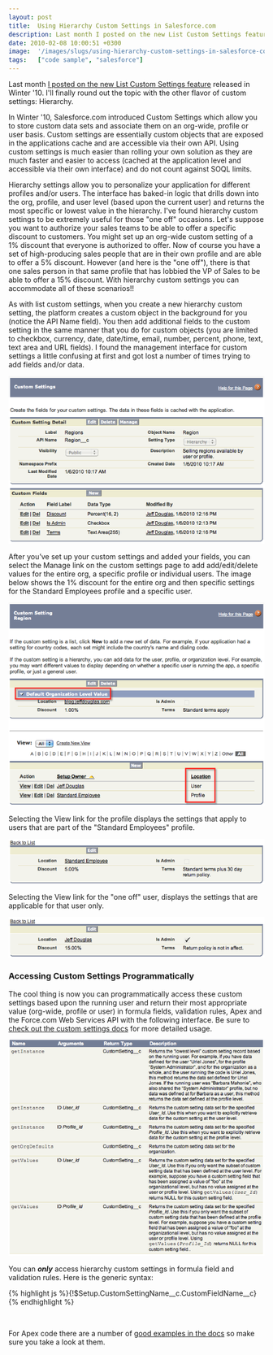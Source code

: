 ```yaml
---
layout: post
title:  Using Hierarchy Custom Settings in Salesforce.com
description: Last month I posted on the new List Custom Settings feature released in Winter ‘10. Ill finally round out the topic with the other flavor of custom settings- Hierarchy. In Winter ‘10, Salesforce.com introduced Custom Settings which allow you to store custom data sets and associate them on an org-wide, profile or user basis. Custom settings are essentially custom objects that are exposed in the applications cache and are accessible via their own API. Using custom settings is much easier than roll
date: 2010-02-08 10:00:51 +0300
image:  '/images/slugs/using-hierarchy-custom-settings-in-salesforce-com.jpg'
tags:   ["code sample", "salesforce"]
---
```

<p>Last month <a href="/2010/01/07/using-list-custom-settings-in-salesforce-com/" target="_blank">I posted on the new List Custom Settings feature</a> released in Winter '10. I'll finally round out the topic with the other flavor of custom settings: Hierarchy.</p>
<p>In Winter '10, Salesforce.com introduced Custom Settings which allow you to store custom data sets and associate them on an org-wide, profile or user basis. Custom settings are essentially custom objects that are exposed in the applications cache and are accessible via their own API. Using custom settings is much easier than rolling your own solution as they are much faster and easier to access (cached at the application level and accessible via their own interface) and do not count against SOQL limits.</p>
<p>Hierarchy settings allow you to personalize your application for different profiles and/or users. The interface has baked-in logic that drills down into the org, profile, and user level (based upon the current user) and returns the most specific or lowest value in the hierarchy. I've found hierarchy custom settings to be extremely useful for those "one off" occasions. Let's suppose you want to authorize your sales teams to be able to offer a specific discount to customers. You might set up an org-wide custom setting of a 1% discount that everyone is authorized to offer. Now of course you have a set of high-producing sales people that are in their own profile and are able to offer a 5% discount. However (and here is the "one off"), there is that one sales person in that same profile that has lobbied the VP of Sales to be able to offer a 15% discount. With hierarchy custom settings you can accommodate all of these scenarios!!</p>
<p>As with list custom settings, when you create a new hierarchy custom setting, the platform creates a custom object in the background for you (notice the API Name field). You then add additional fields to the custom setting in the same manner that you do for custom objects (you are limited to checkbox, currency, date, date/time, email, number, percent, phone, text, text area and URL fields). I found the management interface for custom settings a little confusing at first and got lost a number of times trying to add fields and/or data.</p>
<p><img src="images/hierarchy-1_vjh80h.png" alt="" ></p>
<p>After you’ve set up your custom settings and added your fields, you can select the Manage link on the custom settings page to add add/edit/delete values for the entire org, a specific profile or individual users. The image below shows the 1% discount for the entire org and then specific settings for the Standard Employees profile and a specific user.</p>
<p><img src="images/hierarchy-2_weq0ug.png" alt="" ></p>
<p>Selecting the View link for the profile displays the settings that apply to users that are part of the "Standard Employees" profile.</p>
<p><img src="images/hierarchy-3_qjd7jk.png" alt="" ></p>
<p>Selecting the View link for the "one off" user, displays the settings that are applicable for that user only.</p>
<p><img src="images/hierarchy-8_kry2b9.png" alt="" ></p>
<h3>Accessing Custom Settings Programmatically</h3>
<p>The cool thing is now you can programmatically access these custom settings based upon the running user and return their most appropriate value (org-wide, profile or user) in formula fields, validation rules, Apex and the Force.com Web Services API with the following interface. Be sure to <a href="http://www.salesforce.com/us/developer/docs/apexcode/Content/apex_methods_system_custom_settings.htm" target="_blank">check out the custom settings docs</a> for more detailed usage.</p>
<p><img src="images/hierarchy-7_t5siq0.png" alt="" ></p>
<p>You can <strong><em>only</em></strong> access hierarchy custom settings in formula field and validation rules. Here is the generic syntax:</p>
{% highlight js %}{!$Setup.CustomSettingName__c.CustomFieldName__c}
{% endhighlight %}
<p><img src="images/hierarchy-6_xtigsp.png" alt="" ></p>
<p>For Apex code there are a number of <a href="http://www.salesforce.com/us/developer/docs/apexcode/Content/apex_methods_system_custom_settings.htm" target="_blank">good examples in the docs</a> so make sure you take a look at them.</p>

